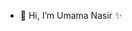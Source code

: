 - 👋 Hi, I’m Umama Nasir ✨ 
<!---
umamanasir/umamanasir is a ✨ special ✨ repository because its `README.md` (this file) appears on your GitHub profile.
You can click the Preview link to take a look at your changes.
--->
